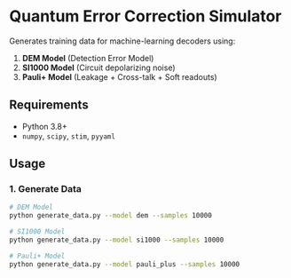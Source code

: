 # Quantum Error Correction Simulator

Generates training data for machine-learning decoders using:
1. **DEM Model** (Detection Error Model)
2. **SI1000 Model** (Circuit depolarizing noise)
3. **Pauli+ Model** (Leakage + Cross-talk + Soft readouts)

## Requirements
- Python 3.8+
- `numpy`, `scipy`, `stim`, `pyyaml`

## Usage

### 1. Generate Data
```bash
# DEM Model
python generate_data.py --model dem --samples 10000

# SI1000 Model
python generate_data.py --model si1000 --samples 10000

# Pauli+ Model
python generate_data.py --model pauli_plus --samples 10000